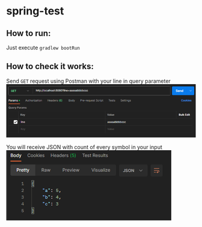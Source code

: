 # spring-test

## How to run:
Just execute ``gradlew bootRun``

## How to check it works:
Send `GET` request using Postman with your line in query parameter
![img.png](images/img.png)

You will receive JSON with count of every symbol in your input
![img_1.png](images/img_1.png)